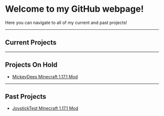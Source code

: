 # Welcome to my GitHub webpage!

Here you can navigate to all of my current and past projects!

---
## Current Projects
---

## Projects On Hold
- [MickeyDees Minecraft 1.17.1 Mod](https://joystick299.github.io/MickeyDees/)

---

## Past Projects
- [JoystickTest Minecraft 1.17.1 Mod](https://github.com/Joystick299/JoystickTestMod)
